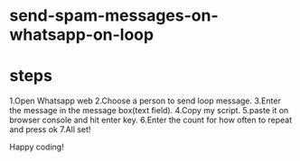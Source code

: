 # send-spam-messages-on-whatsapp-on-loop
steps
====================
1.Open Whatsapp web 
2.Choose a person to send loop message.
3.Enter the message in the message box(text field).
4.Copy my script.
5.paste it on browser console and hit enter key.
6.Enter the count for how often to repeat and press ok
7.All set!

Happy coding!
